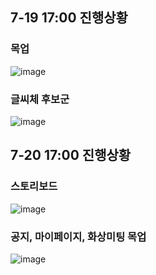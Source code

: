 ## 7-19 17:00 진행상황

### 목업
![image](/uploads/a316f490e61b2370d7dea992ff8fea45/image.png)

### 글씨체 후보군
![image](/uploads/425a543b109d5769ad6e3078cb04059d/image.png)


## 7-20 17:00 진행상황

### 스토리보드
![image](/uploads/dd9bacd1bb7c0b1c9dc22b467a87a428/image.png)

### 공지, 마이페이지, 화상미팅 목업
![image](/uploads/b080e62f60aa15ae9ca6b8e35f02a1d6/image.png)
